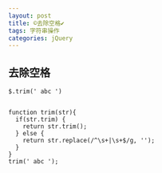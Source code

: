 ```yaml
---
layout: post
title: ©️去除空格✔︎
tags: 字符串操作
categories: jQuery
---
```





## 去除空格
	$.trim(' abc ')  
	

	function trim(str){
	  if(str.trim) {
	    return str.trim();
	  } else {
	    return str.replace(/^\s+|\s+$/g, '');
	  }
	}
	trim(' abc ');
